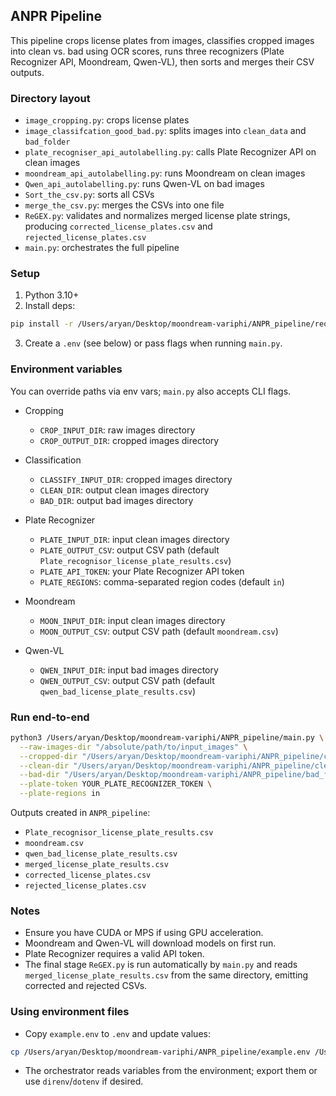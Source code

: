 ## ANPR Pipeline

This pipeline crops license plates from images, classifies cropped images into clean vs. bad using OCR scores, runs three recognizers (Plate Recognizer API, Moondream, Qwen-VL), then sorts and merges their CSV outputs.

### Directory layout
- `image_cropping.py`: crops license plates
- `image_classifcation_good_bad.py`: splits images into `clean_data` and `bad_folder`
- `plate_recogniser_api_autolabelling.py`: calls Plate Recognizer API on clean images
- `moondream_api_autolabelling.py`: runs Moondream on clean images
- `Qwen_api_autolabelling.py`: runs Qwen-VL on bad images
- `Sort_the_csv.py`: sorts all CSVs
- `merge_the_csv.py`: merges the CSVs into one file
- `ReGEX.py`: validates and normalizes merged license plate strings, producing `corrected_license_plates.csv` and `rejected_license_plates.csv`
- `main.py`: orchestrates the full pipeline

### Setup
1. Python 3.10+
2. Install deps:
```bash
pip install -r /Users/aryan/Desktop/moondream-variphi/ANPR_pipeline/requirements.txt
```
3. Create a `.env` (see below) or pass flags when running `main.py`.

### Environment variables
You can override paths via env vars; `main.py` also accepts CLI flags.

- Cropping
  - `CROP_INPUT_DIR`: raw images directory
  - `CROP_OUTPUT_DIR`: cropped images directory

- Classification
  - `CLASSIFY_INPUT_DIR`: cropped images directory
  - `CLEAN_DIR`: output clean images directory
  - `BAD_DIR`: output bad images directory

- Plate Recognizer
  - `PLATE_INPUT_DIR`: input clean images directory
  - `PLATE_OUTPUT_CSV`: output CSV path (default `Plate_recognisor_license_plate_results.csv`)
  - `PLATE_API_TOKEN`: your Plate Recognizer API token
  - `PLATE_REGIONS`: comma-separated region codes (default `in`)

- Moondream
  - `MOON_INPUT_DIR`: input clean images directory
  - `MOON_OUTPUT_CSV`: output CSV path (default `moondream.csv`)

- Qwen-VL
  - `QWEN_INPUT_DIR`: input bad images directory
  - `QWEN_OUTPUT_CSV`: output CSV path (default `qwen_bad_license_plate_results.csv`)

### Run end-to-end
```bash
python3 /Users/aryan/Desktop/moondream-variphi/ANPR_pipeline/main.py \
  --raw-images-dir "/absolute/path/to/input_images" \
  --cropped-dir "/Users/aryan/Desktop/moondream-variphi/ANPR_pipeline/cropped_images" \
  --clean-dir "/Users/aryan/Desktop/moondream-variphi/ANPR_pipeline/clean_data" \
  --bad-dir "/Users/aryan/Desktop/moondream-variphi/ANPR_pipeline/bad_folder" \
  --plate-token YOUR_PLATE_RECOGNIZER_TOKEN \
  --plate-regions in
```

Outputs created in `ANPR_pipeline`:
- `Plate_recognisor_license_plate_results.csv`
- `moondream.csv`
- `qwen_bad_license_plate_results.csv`
- `merged_license_plate_results.csv`
- `corrected_license_plates.csv`
- `rejected_license_plates.csv`

### Notes
- Ensure you have CUDA or MPS if using GPU acceleration.
- Moondream and Qwen-VL will download models on first run.
- Plate Recognizer requires a valid API token.
- The final stage `ReGEX.py` is run automatically by `main.py` and reads `merged_license_plate_results.csv` from the same directory, emitting corrected and rejected CSVs.

### Using environment files
- Copy `example.env` to `.env` and update values:
```bash
cp /Users/aryan/Desktop/moondream-variphi/ANPR_pipeline/example.env /Users/aryan/Desktop/moondream-variphi/ANPR_pipeline/.env
```
- The orchestrator reads variables from the environment; export them or use `direnv`/`dotenv` if desired.

